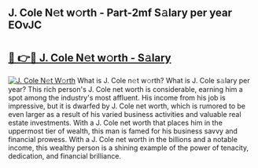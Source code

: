 ## J. Cole N𝚎t w𝚘rth - Part-2mf S𝚊lary per year EOvJC

# <h2><a href="http://gc3fz0o.nevu.top/?p=J.+Cole">🔗 👉🔴 J. Cole N𝚎t w𝚘rth - S𝚊lary</a></h2>

[![J. Cole N𝚎t W𝚘rth](https://i.imgur.com/Oavwk0R.jpeg)](http://gc3fz0o.nevu.top/?p=J.+Cole)
What is J. Cole n𝚎t w𝚘rth? What is J. Cole s𝚊lary per year?
This rich person's J. Cole net worth is considerable, earning him a spot among the industry's most affluent. His income from his job is impressive, but it is dwarfed by J. Cole net worth, which is rumored to be even larger as a result of his varied business activities and valuable real estate investments. With a J. Cole net worth that places him in the uppermost tier of wealth, this man is famed for his business savvy and financial prowess. With a J. Cole net worth in the billions and a notable income, this wealthy person is a shining example of the power of tenacity, dedication, and financial brilliance.
